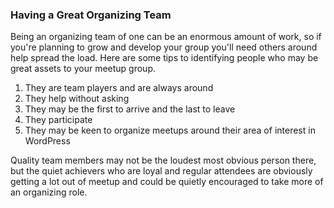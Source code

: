 ### Having a Great Organizing Team

Being an organizing team of one can be an enormous amount of work, so if you're planning to grow and develop your group you'll need others around help spread the load. Here are some tips to identifying people who may be great assets to your meetup group.

1.  They are team players and are always around
2.  They help without asking
3.  They may be the first to arrive and the last to leave
4.  They participate
5.  They may be keen to organize meetups around their area of interest in WordPress

Quality team members may not be the loudest most obvious person there, but the quiet achievers who are loyal and regular attendees are obviously getting a lot out of meetup and could be quietly encouraged to take more of an organizing role.
